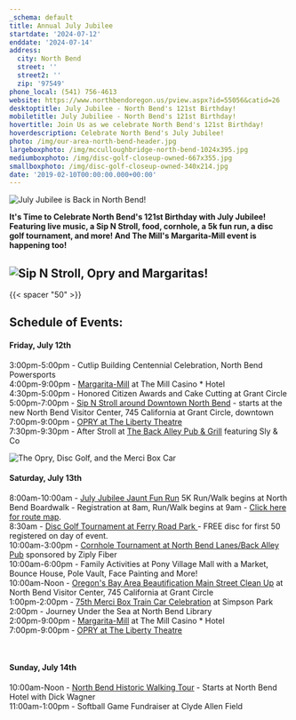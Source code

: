 ```yaml
---
_schema: default
title: Annual July Jubilee
startdate: '2024-07-12'
enddate: '2024-07-14'
address:
  city: North Bend
  street: ''
  street2: ''
  zip: '97549'
phone_local: (541) 756-4613
website: https://www.northbendoregon.us/pview.aspx?id=55056&catid=26
desktoptitle: July Jubilee - North Bend's 121st Birthday!
mobiletitle: July Jubiliee - North Bend's 121st Birthday!
hovertitle: Join Us as we celebrate North Bend's 121st Birthday!
hoverdescription: Celebrate North Bend's July Jubilee!
photo: /img/our-area-north-bend-header.jpg
largeboxphoto: /img/mcculloughbridge-north-bend-1024x395.jpg
mediumboxphoto: /img/disc-golf-closeup-owned-667x355.jpg
smallboxphoto: /img/disc-golf-closeup-owned-340x214.jpg
date: '2019-02-10T00:00:00.000+00:00'
---
```

![July Jubilee is Back in North Bend!](/img/2024-july-jubilee-banner.png "July Jubilee is Back in North Bend!")

**It's Time to Celebrate North Bend's 121st Birthday with July Jubilee! Featuring live music, a Sip N Stroll, food, cornhole, a 5k fun run, a disc golf tournament, and more! And The Mill's Margarita-Mill event is happening too!**

## ![Sip N Stroll, Opry and Margaritas!](/img/jj-fri-events.jpg)

{{< spacer "50" >}}

## Schedule of Events:

#### Friday, July 12th

3:00pm-5:00pm - Cutlip Building Centennial Celebration, North Bend Powersports<br>4:00pm-9:00pm - <a href="https://www.oregonsadventurecoast.com/event/annual-margarita-mill/" target="_blank" rel="noopener">Margarita-Mill</a> at The Mill Casino \* Hotel<br>4:30pm-5:00pm - Honored Citizen Awards and Cake Cutting at Grant Circle<br>5:00pm-7:00pm - <a href="https://www.facebook.com/events/1208134170178498/?rdid=SfgMDplYATfdct9S&amp;share_url=https%3A%2F%2Fwww.facebook.com%2Fshare%2F2oV9ZrGCrrQsu7NF%2F" target="_blank" rel="noopener">Sip N Stroll around Downtown North Bend</a> - starts at the new North Bend Visitor Center, 745 California at Grant Circle, downtown<br>7:00pm-9:00pm - <a href="https://thelibertytheatre.org/" target="_blank" rel="noopener">OPRY at The Liberty Theatre</a><br>7:30pm-9:30pm - After Stroll at <a href="https://northbendlanes.com/Back-Alley-Pub-Grill" target="_blank" rel="noopener">The Back Alley Pub &amp; Grill</a> featuring Sly & Co

![The Opry, Disc Golf, and the Merci Box Car](/img/jj-sat-events.jpg)

#### Saturday, July 13th

8:00am-10:00am - <a href="https://www.northbendoregon.us/forms.aspx?fid=598" target="_blank" rel="noopener">July Jubilee Jaunt Fun Run</a> 5K Run/Walk begins at North Bend Boardwalk - Registration at 8am, Run/Walk begins at 9am - [Click here for route map](/img/JauntMap2024.pdf).<br>8:30am - <a href="/img/disc-golf-tourament-2024-july-jubilee-2.png" target="_blank" rel="noopener">Disc Golf Tournament at Ferry Road Park </a>\- FREE disc for first 50 registered on day of event. <br>10:00am-3:00pm - [Cornhole Tournament at North Bend Lanes/Back Alley Pub](/img/Cornhole-Tourney.pdf) sponsored by Ziply Fiber<br>10:00am-6:00pm - Family Activities at Pony Village Mall with a Market, Bounce House, Pole Vault, Face Painting and More!<br>10:00am-Noon - [Oregon's Bay Area Beautification Main Street Clean Up](/img/OBAB-Event.pdf) at North Bend Visitor Center, 745 California at Grant Circle<br>1:00pm-2:00pm - [75th Merci Box Train Car Celebration](/img/MERCI-TRAIN.pdf) at Simpson Park<br>2:00pm - Journey Under the Sea at North Bend Library<br>2:00pm-9:00pm - <a href="https://www.oregonsadventurecoast.com/event/annual-margarita-mill/" target="_blank" rel="noopener">Margarita-Mill</a> at The Mill Casino \* Hotel<br>7:00pm-9:00pm - <a href="https://thelibertytheatre.org/" target="_blank" rel="noopener">OPRY at The Liberty Theatre</a>

<div class="cms-embed"></div>

&nbsp;

#### Sunday, July 14th

10:00am-Noon - [North Bend Historic Walking Tour](/img/Historic-Walking-Tour.pdf) - Starts at North Bend Hotel with Dick Wagner<br>11:00am-1:00pm - Softball Game Fundraiser at Clyde Allen Field